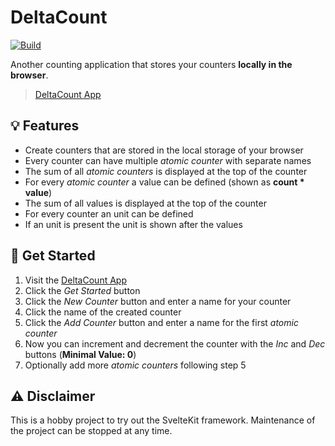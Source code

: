 # DeltaCount

[![Build](https://github.com/SRTigers98/deltacount/actions/workflows/build.yml/badge.svg)](https://github.com/SRTigers98/deltacount/actions/workflows/build.yml)

Another counting application that stores your counters **locally in the browser**.

> [DeltaCount App](https://srtigers98.github.io/deltacount)

## :bulb: Features

- Create counters that are stored in the local storage of your browser
- Every counter can have multiple _atomic counter_ with separate names
- The sum of all _atomic counters_ is displayed at the top of the counter
- For every _atomic counter_ a value can be defined (shown as **count \* value**)
- The sum of all values is displayed at the top of the counter
- For every counter an unit can be defined
- If an unit is present the unit is shown after the values

## :rocket: Get Started

1. Visit the [DeltaCount App](https://srtigers98.github.io/deltacount)
2. Click the _Get Started_ button
3. Click the _New Counter_ button and enter a name for your counter
4. Click the name of the created counter
5. Click the _Add Counter_ button and enter a name for the first _atomic counter_
6. Now you can increment and decrement the counter with the _Inc_ and _Dec_ buttons (**Minimal Value: 0**)
7. Optionally add more _atomic counters_ following step 5

## :warning: Disclaimer

This is a hobby project to try out the SvelteKit framework.
Maintenance of the project can be stopped at any time.
